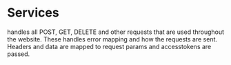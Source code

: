 # Services

handles all POST, GET, DELETE and other requests that are used throughout the website. These handles error mapping and how the requests are sent. 
Headers and data are mapped to request params and accesstokens are passed.
